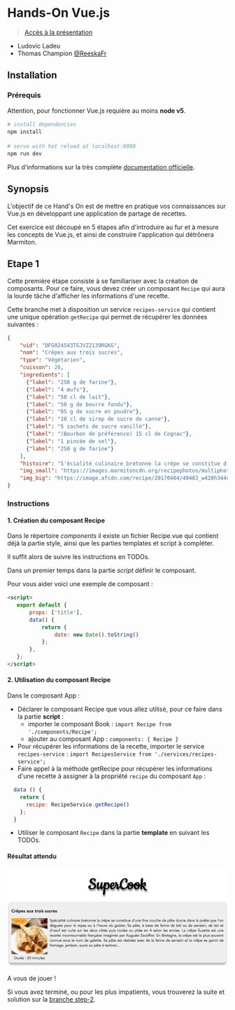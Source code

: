 # Hands-On Vue.js

> [Accès à la présentation]()

- Ludovic Ladeu
- Thomas Champion [@ReeskaFr](https://twitter.com/ReeskaFr)

## Installation

### Prérequis

Attention, pour fonctionner Vue.js requière au moins **node v5**.

``` bash
# install dependencies
npm install

# serve with hot reload at localhost:8080
npm run dev
```

Plus d'informations sur la très complète [documentation officielle](https://vuejs.org/v2/guide/).

## Synopsis

L'objectif de ce Hand's On est de mettre en pratique vos connaissances sur Vue.js en développant une application de partage de recettes.

Cet exercice est découpé en 5 étapes afin d'introduire au fur et à mesure les concepts de Vue.js, et ainsi de construire l'application qui détrônera Marmiton.

## Etape 1

Cette première étape consiste à se familiariser avec la création de composants.
Pour ce faire, vous devez créer un composant `Recipe` qui aura la lourde tâche d'afficher les informations d'une recette.

Cette branche met à disposition un service `recipes-service` qui contient une unique opération `getRecipe` qui permet de récupérer les données suivantes :

```json
{
    "uid": "DFG024543TGJVZ2139RGKG",
    "nom": "Crêpes aux trois sucres",
    "type": "Végétarien",
    "cuisson": 20,
    "ingredients": [
      {"label": "250 g de farine"},
      {"label": "4 œufs"},
      {"label": "50 cl de lait"},
      {"label": "50 g de beurre fondu"},
      {"label": "85 g de sucre en poudre"},
      {"label": "10 cl de sirop de sucre de canne"},
      {"label": "5 sachets de sucre vanillé"},
      {"label": "(Bourbon de préférence) 15 cl de Cognac"},
      {"label": "1 pincée de sel"},
      {"label": "250 g de farine"}
    ],
    "histoire": "S'écialité culinaire bretonne la crèpe se constitue d'une fine couche de pâte durcie dans la poêle que l'on déguste pour le repas ou à l'heure du goûter. Sa pâte, à base de farine de blé ou de sarrasin, de lait et d'oeuf est cuite sur les deux côtés puis roulée ou pliée en 4 selon les envies. La crêpe Suzette est une recette incontournable française imaginée par Auguste Escoffier. En Bretagne, la crêpe est le plus souvent connue sous le nom de galette. Sa pâte est réalisée avec de la farine de sarrasin et la crêpe se garnit de fromage, jambon, sucre ou pâte à tartiner...",
    "img_small": "https://images.marmitoncdn.org/recipephotos/multiphoto/83/83f69e59-8663-4d27-bb84-63d8a43066ab_tn-80x80.jpg",
    "img_big": "https://image.afcdn.com/recipe/20170404/49483_w420h344c1cx3024cy2016.jpg"
}
```

### Instructions

#### 1. Création du composant Recipe

Dans le répertoire *components* il existe un fichier Recipe.vue qui contient déjà la partie style, ainsi que les parties templates et script à compléter.

Il suffit alors de suivre les instructions en TODOs.

Dans un premier temps dans la partie *script* définir le composant. 

Pour vous aider voici une exemple de composant :

```html
<script>
   export default {
       props: ['title'],
       data() {
           return {
               date: new Date().toString()
           };
       },
   };
</script>
```

#### 2. Utilisation du composant Recipe

Dans le composant App :

* Déclarer le composant Recipe que vous allez utilisé, pour ce faire dans la partie **script** : 
  * importer le composant Book : `import Recipe from './components/Recipe';`
  * ajouter au composant App : `components: { Recipe }`
* Pour récupérer les informations de la recette, importer le service `recipes-service` : `import RecipesService from './services/recipes-service';`
* Faire appel à la méthode getRecipe pour récupérer les informations d'une recette à assigner à la propriété `recipe` du composant `App` :
```javascript
  data () {
    return {
      recipe: RecipeService.getRecipe()
    };
  }
```
* Utiliser le composant `Recipe` dans la partie **template** en suivant les TODOs.

#### Résultat attendu

![](assets/recipe.png)

A vous de jouer !

Si vous avez terminé, ou pour les plus impatients, vous trouverez la suite et solution sur la [branche step-2](https://github.com/xebia-france/xebicon17-vuejs/tree/step-2).
